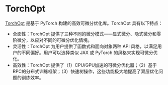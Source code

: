 # TorchOpt

[TorchOpt](https://torchopt.readthedocs.io/en/latest/index.html) 是基于 PyTorch 构建的高效可微分优化库。TorchOpt 具有以下特点：

- 全面性：TorchOpt 提供了三种不同的微分模式——显式微分、隐式微分和零阶微分，以应对不同的可微分优化情境。
- 灵活性：TorchOpt 为用户提供了函数式和面向对象两种 API 风格，以满足用户的不同偏好。用户可以选择类似 JAX 或 PyTorch 的风格来实现可微分优化。
- 高效性：TorchOpt 提供了（1）CPU/GPU加速的可微分优化器；（2）基于RPC的分布式训练框架；（3）快速树操作，这些功能极大地提高了双层优化问题的训练效率。